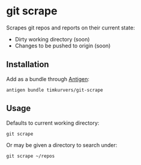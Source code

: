 # git scrape

Scrapes git repos and reports on their current state:

- Dirty working directory (soon)
- Changes to be pushed to origin (soon)


## Installation

Add as a bundle through [Antigen](https://github.com/zsh-users/antigen):

    antigen bundle timkurvers/git-scrape


## Usage

Defaults to current working directory:

    git scrape

Or may be given a directory to search under:

    git scrape ~/repos
